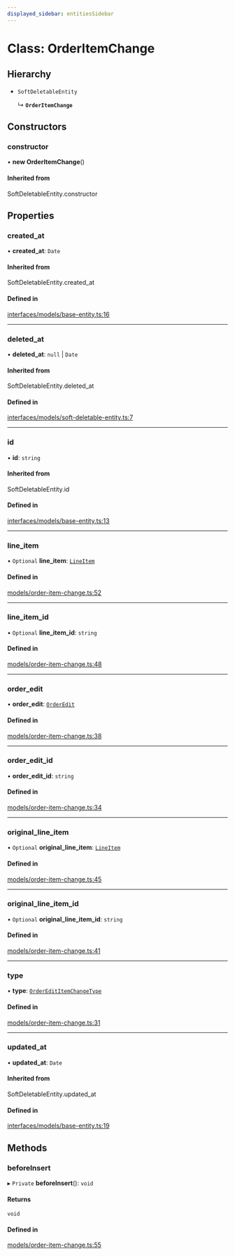 ```yaml
---
displayed_sidebar: entitiesSidebar
---
```


# Class: OrderItemChange

## Hierarchy

- `SoftDeletableEntity`

  ↳ **`OrderItemChange`**

## Constructors

### constructor

• **new OrderItemChange**()

#### Inherited from

SoftDeletableEntity.constructor

## Properties

### created\_at

• **created\_at**: `Date`

#### Inherited from

SoftDeletableEntity.created\_at

#### Defined in

[interfaces/models/base-entity.ts:16](https://github.com/medusajs/medusa/blob/9dcd62c73/packages/medusa/src/interfaces/models/base-entity.ts#L16)

___

### deleted\_at

• **deleted\_at**: ``null`` \| `Date`

#### Inherited from

SoftDeletableEntity.deleted\_at

#### Defined in

[interfaces/models/soft-deletable-entity.ts:7](https://github.com/medusajs/medusa/blob/9dcd62c73/packages/medusa/src/interfaces/models/soft-deletable-entity.ts#L7)

___

### id

• **id**: `string`

#### Inherited from

SoftDeletableEntity.id

#### Defined in

[interfaces/models/base-entity.ts:13](https://github.com/medusajs/medusa/blob/9dcd62c73/packages/medusa/src/interfaces/models/base-entity.ts#L13)

___

### line\_item

• `Optional` **line\_item**: [`LineItem`](LineItem.md)

#### Defined in

[models/order-item-change.ts:52](https://github.com/medusajs/medusa/blob/9dcd62c73/packages/medusa/src/models/order-item-change.ts#L52)

___

### line\_item\_id

• `Optional` **line\_item\_id**: `string`

#### Defined in

[models/order-item-change.ts:48](https://github.com/medusajs/medusa/blob/9dcd62c73/packages/medusa/src/models/order-item-change.ts#L48)

___

### order\_edit

• **order\_edit**: [`OrderEdit`](OrderEdit.md)

#### Defined in

[models/order-item-change.ts:38](https://github.com/medusajs/medusa/blob/9dcd62c73/packages/medusa/src/models/order-item-change.ts#L38)

___

### order\_edit\_id

• **order\_edit\_id**: `string`

#### Defined in

[models/order-item-change.ts:34](https://github.com/medusajs/medusa/blob/9dcd62c73/packages/medusa/src/models/order-item-change.ts#L34)

___

### original\_line\_item

• `Optional` **original\_line\_item**: [`LineItem`](LineItem.md)

#### Defined in

[models/order-item-change.ts:45](https://github.com/medusajs/medusa/blob/9dcd62c73/packages/medusa/src/models/order-item-change.ts#L45)

___

### original\_line\_item\_id

• `Optional` **original\_line\_item\_id**: `string`

#### Defined in

[models/order-item-change.ts:41](https://github.com/medusajs/medusa/blob/9dcd62c73/packages/medusa/src/models/order-item-change.ts#L41)

___

### type

• **type**: [`OrderEditItemChangeType`](../enums/OrderEditItemChangeType.md)

#### Defined in

[models/order-item-change.ts:31](https://github.com/medusajs/medusa/blob/9dcd62c73/packages/medusa/src/models/order-item-change.ts#L31)

___

### updated\_at

• **updated\_at**: `Date`

#### Inherited from

SoftDeletableEntity.updated\_at

#### Defined in

[interfaces/models/base-entity.ts:19](https://github.com/medusajs/medusa/blob/9dcd62c73/packages/medusa/src/interfaces/models/base-entity.ts#L19)

## Methods

### beforeInsert

▸ `Private` **beforeInsert**(): `void`

#### Returns

`void`

#### Defined in

[models/order-item-change.ts:55](https://github.com/medusajs/medusa/blob/9dcd62c73/packages/medusa/src/models/order-item-change.ts#L55)
